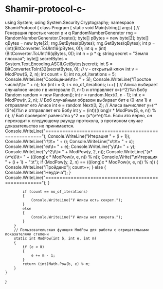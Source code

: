# Shamir-protocol-c-







using System;
using System.Security.Cryptography;
namespace ShamirProtocol
{
    class Program
    {
        static void Main(string[] args)
        {
            // Генерация простых чисел p и q
            RandomNumberGenerator rng = RandomNumberGenerator.Create();
            byte[] pBytes = new byte[2];
            byte[] qBytes = new byte[2];
            rng.GetBytes(pBytes);
            rng.GetBytes(qBytes);
            int p = (int)(BitConverter.ToUInt16(pBytes, 0));
            int q = (int)(BitConverter.ToUInt16(qBytes, 0));
            int n = p * q;
            string secret = "Земля плоская";
            byte[] secretBytes = System.Text.Encoding.ASCII.GetBytes(secret);
            int S = BitConverter.ToInt32(secretBytes, 0);
            // v - открытый ключ
            int v = ModPow(S, 2, n);
            int count = 0;
            int no_of_iterations = 5;
            Console.WriteLine("Сообщение\t\t= " + S);
            Console.WriteLine("Простое число\t\t= " + n);
            for (int i = 0; i < no_of_iterations; i++)
            {
                // Алиса выбирает случайное число r в интервале (1, n-1) и отправляет x=(r^2)%n Бобу
                Random random = new Random();
                int r = random.Next(1, n - 1);
                int x = ModPow(r, 2, n);
                // Боб случайным образом выбирает бит e (0 или 1) и отправляет его Алисе
                int e = random.Next(0, 2);
                // Алиса вычисляет y=(r*(S^e))%n и отправляет его Бобу
                int y = (int)(((long)r * ModPow(S, e, n)) % n);
                // Боб проверяет равенство y^2 == (x*(v^e))%n. Если это верно, он переходит к следующему раунду протокола, в противном случае доказательство не принимается.
                Console.WriteLine("=====================================================");
                Console.WriteLine("Итерация " + (i + 1));
                Console.WriteLine("r\t\t= " + r);
                Console.WriteLine("x\t\t= " + x);
                Console.WriteLine("e\t\t= " + e);
                Console.WriteLine("y\t\t= " + y);
                Console.WriteLine("y^2\t\t= " + ModPow(y, 2, n));
                Console.WriteLine("(x*(v^e))\t= " + (((long)x * ModPow(v, e, n)) % n));
                Console.Write("\nИтерация " + (i + 1) + ":\t");
                if (ModPow(y, 2, n) == (((long)x * ModPow(v, e, n)) % n))
                {
                    Console.WriteLine("Пройдено");
                    count++;
                }
                else
                {
                    Console.WriteLine("Неудача");
                }
                Console.WriteLine("=====================================================");
            }

            if (count == no_of_iterations)
            {
                Console.WriteLine("У Алисы есть секрет.");
            }
            else
            {
                Console.WriteLine("У Алисы нет секрета.");
            }
        }
        // Пользовательская функция ModPow для работы с отрицательными показателями степени
        static int ModPow(int b, int e, int m)
        {
            if (e < 0)
            {
                e += m - 1;
            }
            return (int)Math.Pow(b, e) % m;
        }
    }
}

